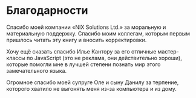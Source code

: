 # Благодарности

Спасибо моей компании «NIX Solutions Ltd.» за моральную и материальную поддержку. Спасибо моим коллегам, которым первым пришлось читать эту книгу и вносить корректировки.

Хочу ещё сказать спасибо Илье Кантору за его отличные мастер-классы по JavaScript (это не реклама, они действительно хороши), которые помогли мне в лучшей степени познать мир этого замечательного языка.

Огромное спасибо моей супруге Оле и сыну Данилу за терпение, которого хватило не выгонять меня из-за компьютера и из дому.
